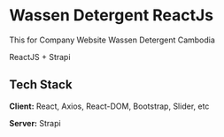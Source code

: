 
# Wassen Detergent ReactJs

This for Company Website Wassen Detergent Cambodia

ReactJS + Strapi




## Tech Stack

**Client:** React, Axios, React-DOM, Bootstrap, Slider, etc

**Server:** Strapi

